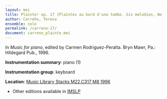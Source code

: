 ```yaml
---
layout: mei
title: Plainte! op. 17 (Plaìntes au bord d'une tombe. Six melodies, No. 1)
author: Carreño, Teresa
ensemble: solo
permalink: /carreno-17/
document: carreno_plainte.mei
---
```


In *Music for piano*, edited by Carmen  Rodriguez-Peralta. Bryn Mawr, Pa.: Hildegard Pub., 1996.

**Instrumentation summary**: piano (1)

**Instrumentation group**: keyboard

**Location**: <a href="https://tufts-primo.hosted.exlibrisgroup.com/permalink/f/bnf7qa/01TUN_ALMA21113580720003851" target="_blank">Music Library Stacks M22.C317 M8 1996</a>
- Other editions available in <a href="https://imslp.org/wiki/Plainte!%2C_Op.17_(Carre%C3%B1o%2C_Teresa)" target="_blank">IMSLP</a>
